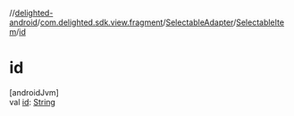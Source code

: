 //[delighted-android](../../../../index.md)/[com.delighted.sdk.view.fragment](../../index.md)/[SelectableAdapter](../index.md)/[SelectableItem](index.md)/[id](id.md)

# id

[androidJvm]\
val [id](id.md): [String](https://kotlinlang.org/api/latest/jvm/stdlib/kotlin/-string/index.html)
